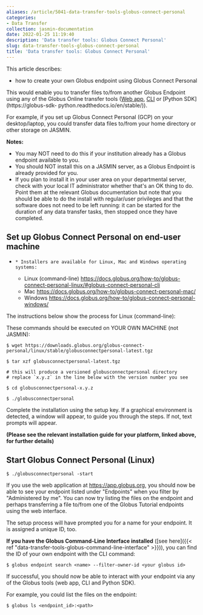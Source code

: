 ```yaml
---
aliases: /article/5041-data-transfer-tools-globus-connect-personal
categories:
- Data Transfer
collection: jasmin-documentation
date: 2022-01-25 11:19:40
description: 'Data transfer tools: Globus Connect Personal'
slug: data-transfer-tools-globus-connect-personal
title: 'Data transfer tools: Globus Connect Personal'
---
```


This article describes:

  * how to create your own Globus endpoint using Globus Connect Personal

This would enable you to transfer files to/from another Globus Endpoint using
any of the Globus Online transfer tools ([Web app](https://app.globus.org),
[CLI](https://docs.globus.org/cli/) or [Python SDK](https://globus-sdk-
python.readthedocs.io/en/stable/)).

For example, if you set up Globus Connect Personal (GCP) on your
desktop/laptop, you could transfer data files to/from your home directory or
other storage on JASMIN.

**Notes:**

  * You may NOT need to do this if your institution already has a Globus endpoint available to you.
  * You should NOT install this on a JASMIN server, as a Globus Endpoint is already provided for you.
  * If you plan to install it in your user area on your departmental server, check with your local IT administrator whether that's an OK thing to do. Point them at the relevant Globus documentation but note that you should be able to do the install with regular/user privileges and that the software does not need to be left running: it can be started for the duration of any data transfer tasks, then stopped once they have completed.

## Set up Globus Connect Personal on end-user machine

  *     * Installers are available for Linux, Mac and Windows operating systems:  

      * Linux (command-line) <https://docs.globus.org/how-to/globus-connect-personal-linux/#globus-connect-personal-cli>
      * Mac <https://docs.globus.org/how-to/globus-connect-personal-mac/>
      * Windows <https://docs.globus.org/how-to/globus-connect-personal-windows/>

The instructions below show the process for Linux (command-line):

These commands should be executed on YOUR OWN MACHINE (not JASMIN):

    
    
    $ wget https://downloads.globus.org/globus-connect-personal/linux/stable/globusconnectpersonal-latest.tgz
    
    $ tar xzf globusconnectpersonal-latest.tgz
    
    # this will produce a versioned globusconnectpersonal directory
    # replace `x.y.z` in the line below with the version number you see
    
    $ cd globusconnectpersonal-x.y.z
    
    $ ./globusconnectpersonal
    

Complete the installation using the setup key. If a graphical environment is
detected, a window will appear, to guide you through the steps. If not, text
prompts will appear.

**(Please see the relevant installation guide for your platform, linked above,
for further details)**

## Start Globus Connect Personal (Linux)

    
    
    $ ./globusconnectpersonal -start
    

If you use the web application at <https://app.globus.org>, you should now be
able to see your endpoint listed under "Endpoints" when you filter by
"Administered by me". You can now try listing the files on the endpoint and
perhaps transferring a file to/from one of the Globus Tutorial endpoints using
the web interface.

The setup process will have prompted you for a name for your endpoint. It is
assigned a unique ID, too.

**If you have the Globus Command-Line Interface installed** ([see here]({{<
ref "data-transfer-tools-globus-command-line-interface" >}})), you can find
the ID of your own endpoint with the CLI command:

    
    
    $ globus endpoint search <name> --filter-owner-id <your globus id>
    

If successful, you should now be able to interact with your endpoint via any
of the Globus tools (web app, CLI and Python SDK).

For example, you could list the files on the endpoint:

    
    
    $ globus ls <endpoint_id>:<path>
    


